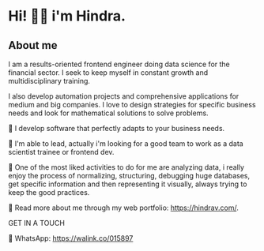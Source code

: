 
<!--
![banner](https://scontent.fmex22-1.fna.fbcdn.net/v/t1.15752-9/198774788_2927981837521160_8688981573201481476_n.png?_nc_cat=110&ccb=1-3&_nc_sid=ae9488&_nc_ohc=K3ZE98t3R_AAX-a2s__&_nc_ht=scontent.fmex22-1.fna&oh=624310e5e79ed3da262b62287c0faf03&oe=60E5A3CA)-->

# Hi! 👋🏼 i'm Hindra.

## About me

I am a results-oriented frontend engineer doing data science for the financial sector.
I seek to keep myself in constant growth and multidisciplinary training.

I also develop automation projects and comprehensive applications for medium and big companies. I love to design strategies for specific business needs and look for mathematical solutions to solve problems.

🔹 I develop software that perfectly adapts to your business needs.

🔹 I'm able to lead, actually i'm looking for a good team to work as a data scientist trainee or frontend dev.

🔹 One of the most liked activities to do for me are analyzing data, i really enjoy the process of normalizing, structuring, debugging huge databases, get specific information and then representing it visually, always trying to keep the good practices.

🔹 Read more about me through my web portfolio: https://hindrav.com/.

GET IN A TOUCH

🔸 WhatsApp: https://walink.co/015897
